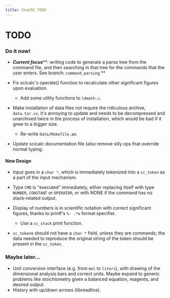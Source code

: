 ```yaml
---
title: ChemTK TODO
---
```


# TODO

### Do it now!

- ***Current focus*****: writing code to generate a parse tree from the command
  file, and then searching in that tree for the commands that the user enters.
  See branch: `command_parsing`.**

- Fix scicalc's operate() function to recalculate other significant figures
  upon evaluation.
	* Add some utility functions to `ldmath.c`.

- Make installation of data files not require the ridiculous archive,
  `data.tar.xz`, it's annoying to update and needs to be decompressed and
  unarchived twice in the process of installation, which would be bad if it grew
  to a bigger size.
	* Re-write `data/Makefile.am`.

- Update scicalc documentation file (also remove silly ops that override normal
  typing.

#### New Design

- Input goes in a `char *`, which is immediately tokenized into a `sc_token`
  as a part of the input mechanism.

- Type `CMD` is "executed" immediately, either replacing itself with
  type `NUMBER`, `CONSTANT` or `OPERATOR`, or with NONE if the command has
  no stack-related output.

- Display of numbers is in scientific notation with correct significant
  figures, thanks to printf's `%- .*e` format specifier.
	* Use a `sc_stack` print function.

- `sc_token`s should not have a `char *` field, unless they are commands;
   the data needed to reproduce
   the original string of the token should be present in the `sc_token`.

### Maybe later...

- Unit conversion interface (e.g. from `mol` to `liters`), with drawing of the
  dimensional analysis bars and correct units. Maybe expand to generic problems
  like stoichiometry given a balanced equation, reagents, and desired output.
- History with up/down arrows (libreadline).

